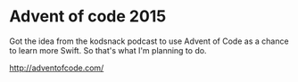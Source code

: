 # Advent of code 2015

Got the idea from the kodsnack podcast to use Advent of Code as a chance to learn more Swift. So that's what I'm planning to do. 

http://adventofcode.com/
